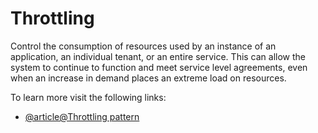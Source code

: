 # Throttling

Control the consumption of resources used by an instance of an application, an individual tenant, or an entire service. This can allow the system to continue to function and meet service level agreements, even when an increase in demand places an extreme load on resources.

To learn more visit the following links:

- [@article@Throttling pattern](https://learn.microsoft.com/en-us/azure/architecture/patterns/throttling)
